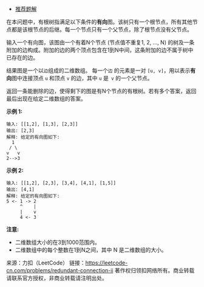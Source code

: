 * [推荐题解](https://leetcode-cn.com/problems/redundant-connection-ii/solution/fen-bie-tao-lun-ru-du-wei-2he-ru-du-wei-1de-qing-k/)

在本问题中，有根树指满足以下条件的**有向**图。该树只有一个根节点，所有其他节点都是该根节点的后继。每一个节点只有一个父节点，除了根节点没有父节点。

输入一个有向图，该图由一个有着N个节点 (节点值不重复1, 2, ..., N) 的树及一条附加的边构成。附加的边的两个顶点包含在1到N中间，这条附加的边不属于树中已存在的边。

结果图是一个以```边```组成的二维数组。 每一个```边``` 的元素是一对 ```[u, v]```，用以表示**有向**图中连接顶点 ```u``` 和顶点 ```v``` 的边，其中 ```u``` 是``` v``` 的一个父节点。

返回一条能删除的边，使得剩下的图是有N个节点的有根树。若有多个答案，返回最后出现在给定二维数组的答案。

**示例 1:**
```
输入: [[1,2], [1,3], [2,3]]
输出: [2,3]
解释: 给定的有向图如下:
  1
 / \
v   v
2-->3
```
**示例 2:**
```
输入: [[1,2], [2,3], [3,4], [4,1], [1,5]]
输出: [4,1]
解释: 给定的有向图如下:
5 <- 1 -> 2
     ^    |
     |    v
     4 <- 3
```
**注意:**

* 二维数组大小的在3到1000范围内。
* 二维数组中的每个整数在1到N之间，其中 N 是二维数组的大小。

来源：力扣（LeetCode）
链接：https://leetcode-cn.com/problems/redundant-connection-ii
著作权归领扣网络所有。商业转载请联系官方授权，非商业转载请注明出处。
